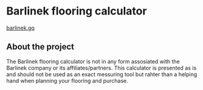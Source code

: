 # Barlinek flooring calculator
[barlinek.gq](https://barlinek.gq/)

## About the project
The Barlinek flooring calculator is not in any form assosiated with the Barlinek company or its affiliates/partners.
This calculator is presented as is and should not be used as an exact messuring tool but rahter than a helping hand when planning your flooring and purchase.
